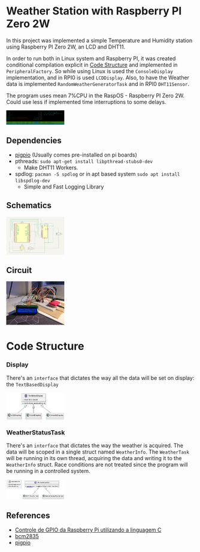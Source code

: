 # Weather Station with Raspberry PI Zero 2W

In this project was implemented a simple Temperature and Humidity station using Raspberry PI Zero 2W, an LCD and DHT11.

In order to run both in Linux system and Raspberry PI, it was created conditional compilation
explicit in [Code Structure](#Code-Structure) and implemented in `PeripheralFactory`. So while using Linux
is used the `ConsoleDisplay` implementation, and in RPI0 is used `LCDDisplay`. Also, to have the Weather
data is implemented `RandomWeatherGeneratorTask` and in RPI0 `DHT11Sensor`.

The program uses mean 7%CPU in the RaspOS - Raspberry PI Zero 2W. Could use less if implemented time
interruptions to some delays.

<div style="display: grid; grid-template-columns: 1fr 1fr 1fr; column-gap: 20px; place-items: center;">
    <img src="./docs/CPU_usage.png" alt="CPU Usage">
</div>

## Dependencies

- [pigpio](http://abyz.me.uk/rpi/pigpio/cif.html) (Usually comes pre-installed on pi boards)
- pthreads: `sudo apt-get install libpthread-stubs0-dev`
    - Make DHT11 Workers.
- spdlog: `pacman -S spdlog` or in apt based system `sudo apt install libspdlog-dev`
    - Simple and Fast Logging Library

## Schematics

<div style="display: grid; grid-template-columns: 1fr 1fr 1fr; column-gap: 20px; place-items: center;">
    <img src="./docs/kicad_sche.png" alt="Kicad Schematcis">
</div>

## Circuit

<div style="display: grid; grid-template-columns: 1fr 1fr 1fr; column-gap: 20px; place-items: center;">
    <img src="docs/hardware.jpeg" alt="Real Life Circuit">
</div>

# Code Structure

### Display

There's an `interface` that dictates the way all the data will be set on display: the `TextBasedDisplay`

<div style="display: grid; grid-template-columns: 1fr 1fr 1fr; column-gap: 20px; place-items: center;">
    <img src="./docs/Display_UML.png" alt="TextBasedDisplay UML">
</div>

### WeatherStatusTask

There's an `interface` that dictates the way the weather is acquired. The data will be scoped in a single
struct named `WeatherInfo`. The `WeatherTask` will be running in its own thread, acquiring the data and writing it to
the `WeatherInfo` struct. Race conditions are not treated since the program will be running in a controlled system.

<div style="display: grid; grid-template-columns: 1fr 1fr 1fr; column-gap: 20px; place-items: center;">
    <img src="./docs/Weather_UML.png" alt="Weather UML">
</div>

## References

- [Controle de GPIO da Raspberry Pi utilizando a linguagem C](https://embarcados.com.br/gpio-da-raspberry-pi-linguagem-c/)
- [bcm2835](http://www.airspayce.com/mikem/bcm2835/)
- [pigpio](http://abyz.me.uk/rpi/pigpio/index.html)
